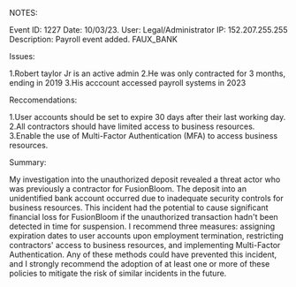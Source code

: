 NOTES:

Event ID: 1227
Date: 10/03/23.
User: Legal/Administrator
IP: 152.207.255.255
Description: Payroll event added. FAUX_BANK



Issues:

1.Robert taylor Jr is an active admin
2.He was only contracted for 3 months, ending in 2019
3.His acccount accessed payroll systems in 2023



Reccomendations:

1.User accounts should be set to expire 30 days after their last working day.
2.All contractors should have limited access to business resources.
3.Enable the use of Multi-Factor Authentication (MFA) to access business resources.



Summary:

My investigation into the unauthorized deposit revealed a threat actor who was previously a contractor for FusionBloom. The deposit into an unidentified bank account occurred due to inadequate security controls for business resources. This incident had the potential to cause significant financial loss for FusionBloom if the unauthorized transaction hadn't been detected in time for suspension. I recommend three measures: assigning expiration dates to user accounts upon employment termination, restricting contractors' access to business resources, and implementing Multi-Factor Authentication. Any of these methods could have prevented this incident, and I strongly recommend the adoption of at least one or more of these policies to mitigate the risk of similar incidents in the future.
